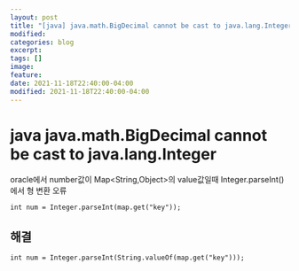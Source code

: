 ```yaml
---
layout: post
title: "[java] java.math.BigDecimal cannot be cast to java.lang.Integer"
modified:
categories: blog
excerpt:
tags: []
image:
feature:
date: 2021-11-18T22:40:00-04:00
modified: 2021-11-18T22:40:00-04:00
---
```


# java java.math.BigDecimal cannot be cast to java.lang.Integer
oracle에서 number값이 Map<String,Object>의 value값일때 Integer.parseInt()에서 형 변환 오류

`int num = Integer.parseInt(map.get("key"));`

## 해결
`int num = Integer.parseInt(String.valueOf(map.get("key")));`
